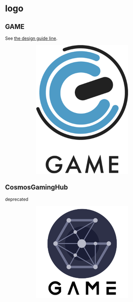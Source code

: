 # logo

## GAME

See [the design guide line](./GAME/guideline_book.pdf).

<p align="center">
  <img src="./GAME/logo/png/Original+.png" width="300">
</p>

## CosmosGamingHub

deprecated

<p align="center">
  <img src="./cosmosgaminghub/png/length-bg-w.png" width="300">
</p>
